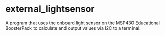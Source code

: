 # external_lightsensor
A program that uses the onboard light sensor on the MSP430 Educational BoosterPack to calculate and output values via I2C to a terminal. 
